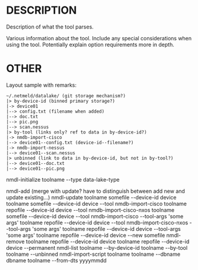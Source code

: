 DESCRIPTION
===========

Description of what the tool parses.

Various information about the tool.  Include any special considerations when
using the tool.  Potentially explain option requirements more in depth.



OTHER
=====
Layout sample with remarks:
```
~/.netmeld/datalake/ (git storage mechanism?)
|> by-device-id (binned primary storage?)
|-> device01
|--> config.txt (filename when added)
|--> doc.txt
|--> pic.png
|--> scan.nessus
|> by-tool (links only? ref to data in by-device-id?)
|-> nmdb-import-cisco
|--> device01--config.txt (device-id--filename?)
|-> nmdb-import-nessus
|--> device01--scan.nessus
|> unbinned (link to data in by-device-id, but not in by-tool?)
|--> device01--doc.txt
|--> device01--pic.png
```
nmdl-initialize
toolname --type data-lake-type

nmdl-add (merge with update? have to distinguish between add new and update existing...)
nmdl-update
  toolname somefile --device-id device
  toolname somefile --device-id device --tool nmdb-import-cisco
  toolname repofile --device-id device --tool nmdb-import-cisco-nxos
  toolname somefile --device-id device --tool nmdb-import-cisco --tool-args 'some args'
  toolname repofile --device-id device --tool nmdb-import-cisco-nxos --tool-args 'some args'
  toolname repofile --device-id device --tool-args 'some args'
  toolname repofile --device-id device --new somefile
nmdl-remove
  toolname repofile --device-id device
  toolname repofile --device-id device --permanent
nmdl-list
  toolname --by-device-id
  toolname --by-tool
  toolname --unbinned
nmdl-import-script
  toolname
  toolname --dbname dbname
  toolname --from-dts yyyymmdd
